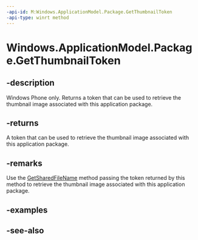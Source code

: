 ```yaml
---
-api-id: M:Windows.ApplicationModel.Package.GetThumbnailToken
-api-type: winrt method
---
```


<!-- Method syntax
public string GetThumbnailToken()
-->

# Windows.ApplicationModel.Package.GetThumbnailToken

## -description
Windows Phone only. Returns a token that can be used to retrieve the thumbnail image associated with this application package.

## -returns
A token that can be used to retrieve the thumbnail image associated with this application package.

## -remarks
Use the [GetSharedFileName](https://msdn.microsoft.com/library/24fdc8cf-ded4-49f5-b73a-b79731afafcd) method passing the token returned by this method to retrieve the thumbnail image associated with this application package.

## -examples

## -see-also
